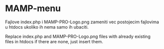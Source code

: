 # MAMP-menu
Fajlove index.php i MAMP-PRO-Logo.png zameniti vec postojecim fajlovima u htdocs ukoliko ih nema samo ih ubaciti.

Replace index.php and MAMP-PRO-Logo.png files with already existing files in htdocs if there are none, just insert them.
